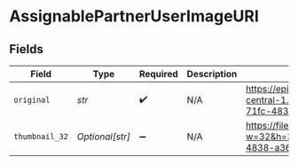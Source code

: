 # AssignablePartnerUserImageURI


## Fields

| Field                                                                                                                 | Type                                                                                                                  | Required                                                                                                              | Description                                                                                                           | Example                                                                                                               |
| --------------------------------------------------------------------------------------------------------------------- | --------------------------------------------------------------------------------------------------------------------- | --------------------------------------------------------------------------------------------------------------------- | --------------------------------------------------------------------------------------------------------------------- | --------------------------------------------------------------------------------------------------------------------- |
| `original`                                                                                                            | *str*                                                                                                                 | :heavy_check_mark:                                                                                                    | N/A                                                                                                                   | https://epilot-staging-user-content.s3.eu-central-1.amazonaws.com/728/8043d909-71fc-4838-a363-1b15dc1d585c/epilot.png |
| `thumbnail_32`                                                                                                        | *Optional[str]*                                                                                                       | :heavy_minus_sign:                                                                                                    | N/A                                                                                                                   | https://file.sls.epilot.io/v1/files/public/preview?w=32&h=32&key=/728/8043d909-71fc-4838-a363-1b15dc1d585c/epilot.png |
